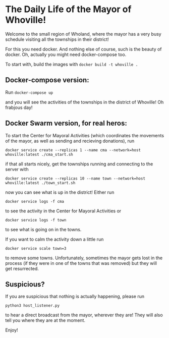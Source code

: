 # The Daily Life of the Mayor of Whoville!

Welcome to the small region of Wholand, where the mayor has a very busy schedule visiting all the townships in their district!

For this you need docker. And nothing else of course, such is the beauty of docker. Oh, actually you might need docker-compose too.

To start with, build the images with
`docker build -t whoville .`

## Docker-compose version:
Run `docker-compose up`

and you will see the activities of the townships in the district of Whoville! Oh frabjous day!

## Docker Swarm version, for real heros:
To start the Center for Mayoral Activities (which coordinates the movements of the mayor, as well as sending and recieving donations), run

`docker service create --replicas 1 --name cma --network=host whoville:latest ./cma_start.sh`

if that all starts nicely, get the townships running and connecting to the server with

`docker service create --replicas 10 --name town --network=host whoville:latest ./town_start.sh`

now you can see what is up in the district! Either run

`docker service logs -f cma`

to see the activity in the Center for Mayoral Activities or

`docker service logs -f town`

to see what is going on in the towns.

If you want to calm the activity down a little run 

`docker service scale town=3`

to remove some towns. Unfortunately, sometimes the mayor gets lost in the process (if they were in one of the towns that was removed) but they will get resurrected.

## Suspicious?

If you are suspicious that nothing is actually happening, please run 

`python3 host_listener.py`

to hear a direct broadcast from the mayor, wherever they are! They will also tell you where they are at the moment.

Enjoy!
